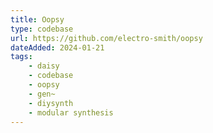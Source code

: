 ```yaml
---
title: Oopsy
type: codebase
url: https://github.com/electro-smith/oopsy
dateAdded: 2024-01-21
tags:
    - daisy
    - codebase 
    - oopsy
    - gen~
    - diysynth
    - modular synthesis
---
```

